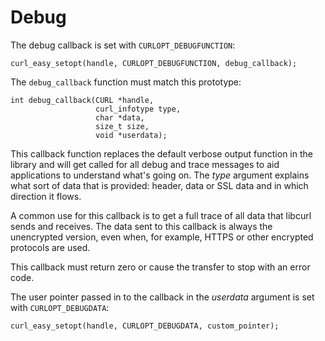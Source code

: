 # Debug

The debug callback is set with `CURLOPT_DEBUGFUNCTION`:

    curl_easy_setopt(handle, CURLOPT_DEBUGFUNCTION, debug_callback);

The `debug_callback` function must match this prototype:

    int debug_callback(CURL *handle,
                       curl_infotype type,
                       char *data,
                       size_t size,
                       void *userdata);

This callback function replaces the default verbose output function in the
library and will get called for all debug and trace messages to aid
applications to understand what's going on. The *type* argument explains what
sort of data that is provided: header, data or SSL data and in which direction
it flows.

A common use for this callback is to get a full trace of all data that libcurl
sends and receives. The data sent to this callback is always the unencrypted
version, even when, for example, HTTPS or other encrypted protocols are used.

This callback must return zero or cause the transfer to stop with an error
code.

The user pointer passed in to the callback in the *userdata* argument is set
with `CURLOPT_DEBUGDATA`:

    curl_easy_setopt(handle, CURLOPT_DEBUGDATA, custom_pointer);
